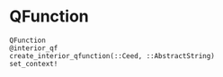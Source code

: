 # QFunction

```@docs
QFunction
@interior_qf
create_interior_qfunction(::Ceed, ::AbstractString)
set_context!
```
